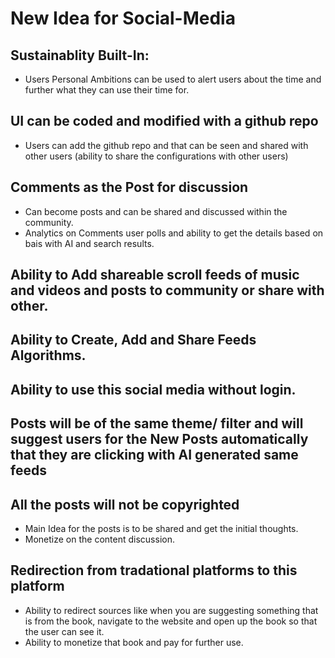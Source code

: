 # New Idea for Social-Media

## Sustainablity Built-In:
  - Users Personal Ambitions can be used to alert users about the time and further what they can use their time for.
## UI can be coded and modified with a github repo
- Users can add the github repo and that can be seen and shared with other users (ability to share the configurations with other users)

## Comments as the Post for discussion
- Can become posts and can be shared and discussed within the community.
- Analytics on Comments user polls and ability to get the details based on bais with AI and search results.

## Ability to Add shareable scroll feeds of music and videos and posts to community or share with other.
## Ability to Create, Add and Share Feeds Algorithms.
## Ability to use this social media without login.
## Posts will be of the same theme/ filter and will suggest users for the New Posts automatically that they are clicking with AI generated same feeds

## All the posts will not be copyrighted
- Main Idea for the posts is to be shared and get the initial thoughts.
- Monetize on the content discussion.

## Redirection from tradational platforms to this platform 
  - Ability to redirect sources like when you are suggesting something that is from the book, navigate to the website and open up the book so that the user can see it.
  - Ability to monetize that book and pay for further use.
